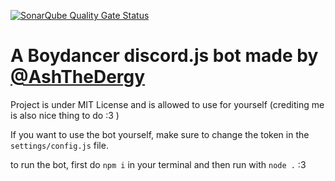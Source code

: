 [![SonarQube Quality Gate Status](https://sonarqube.rawrr.dev/api/project_badges/measure?project=PeterStrick_Boydancer_AYumQrGxcC7oaSjuHHBf&metric=alert_status&token=sqb_334723a6ab115c2260cb2c1a4b1ea4df34f59755)](https://sonarqube.rawrr.dev/dashboard?id=PeterStrick_Boydancer_AYumQrGxcC7oaSjuHHBf)

# A Boydancer discord.js bot made by [@AshTheDergy](https://github.com/AshTheDergy)

Project is under MIT License and is allowed to use for yourself (crediting me is also nice thing to do :3 )

If you want to use the bot yourself, make sure to change the token in the `settings/config.js` file.

to run the bot, first do `npm i` in your terminal and then run with `node .` :3
